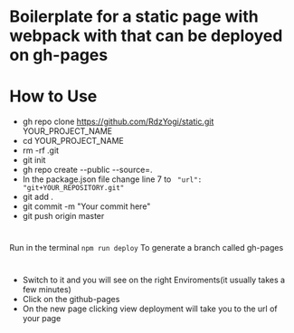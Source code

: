 # Boilerplate for a static page with webpack with that can be deployed on gh-pages

# How to Use
- gh repo clone https://github.com/RdzYogi/static.git YOUR_PROJECT_NAME
- cd YOUR_PROJECT_NAME
- rm -rf .git
- git init
- gh repo create --public --source=.
- In the package.json file change line 7 to 
` "url": "git+YOUR_REPOSITORY.git"`
- git add .
- git commit -m "Your commit here"
- git push origin master


#
Run in the terminal
`npm run deploy`
To generate a branch called gh-pages
#
- Switch to it and you will see on the right Enviroments(it usually takes a few minutes)
- Click on the github-pages
- On the new page clicking view deployment will take you to the url of your page
